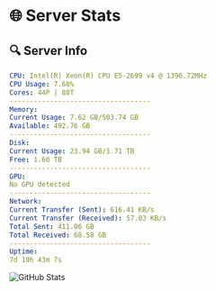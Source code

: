 # 🌐 Server Stats
## 🔍 Server Info
```yaml
CPU: Intel(R) Xeon(R) CPU E5-2699 v4 @ 1396.72MHz
CPU Usage: 7.60%
Cores: 44P | 88T
-----------------------------------
Memory:
Current Usage: 7.62 GB/503.74 GB
Available: 492.76 GB
-----------------------------------
Disk:
Current Usage: 23.94 GB/1.71 TB
Free: 1.60 TB
-----------------------------------
GPU:
No GPU detected
-----------------------------------
Network:
Current Transfer (Sent): 616.41 KB/s
Current Transfer (Received): 57.03 KB/s
Total Sent: 411.06 GB
Total Received: 68.58 GB
-----------------------------------
Uptime:
7d 19h 43m 7s
```
![GitHub Stats](https://img.shields.io/badge/Updated-2025-04-27_12:51:55-blue)